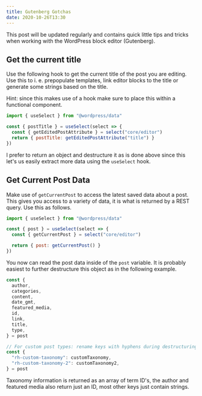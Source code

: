 ```yaml
---
title: Gutenberg Gotchas
date: 2020-10-26T13:30
---
```


This post will be updated regularly and contains quick little tips and tricks when working with the WordPress block editor (Gutenberg).

## Get the current title

Use the following hook to get the current title of the post you are editing. Use this to i. e. prepopulate templates, link editor blocks to the title or generate some strings based on the title.

Hint: since this makes use of a hook make sure to place this within a functional component.

```js
import { useSelect } from "@wordpress/data"

const { postTitle } = useSelect(select => {
  const { getEditedPostAttribute } = select("core/editor")
  return { postTitle: getEditedPostAttribute("title") }
})
```

I prefer to return an object and destructure it as is done above since this let's us easily extract more data using the `useSelect` hook.

## Get Current Post Data

Make use of `getCurrentPost` to access the latest saved data about a post. This gives you access to a variety of data, it is what is returned by a REST query. Use this as follows.

```js
import { useSelect } from "@wordpress/data"

const { post } = useSelect(select => {
  const { getCurrentPost } = select("core/editor")

  return { post: getCurrentPost() }
})
```

You now can read the post data inside of the `post` variable. It is probably easiest to further destructure this object as in the following example.

```js
const {
  author,
  categories,
  content,
  date_gmt,
  featured_media,
  id,
  link,
  title,
  type,
} = post

// For custom post types: rename keys with hyphens during destructuring:
const {
  "rh-custom-taxonomy": customTaxonomy,
  "rh-custom-taxonomy-2": customTaxonomy2,
} = post
```

Taxonomy information is returned as an array of term ID's, the author and featured media also return just an ID, most other keys just contain strings.
